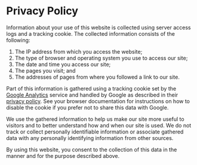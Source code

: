 <!--
Copyright 2002-2004 The Apache Software Foundation

Licensed under the Apache License, Version 2.0 (the "License");
you may not use this file except in compliance with the License.
You may obtain a copy of the License at

http://www.apache.org/licenses/LICENSE-2.0

Unless required by applicable law or agreed to in writing, software
distributed under the License is distributed on an "AS IS" BASIS,
WITHOUT WARRANTIES OR CONDITIONS OF ANY KIND, either express or implied.
See the License for the specific language governing permissions and
limitations under the License.
//-->

# Privacy Policy

Information about your use of this website is collected using server access logs and a tracking
cookie. The collected information consists of the following:

1. The IP address from which you access the website;
1. The type of browser and operating system you use to access our site;
1. The date and time you access our site;
1. The pages you visit; and
1. The addresses of pages from where you followed a link to our site.

Part of this information is gathered using a tracking cookie set by the
[Google Analytics](https://www.google.com/analytics/) service and handled by Google as described in
their [privacy policy](https://www.google.com/privacy.html). See your browser documentation for
instructions on how to disable the cookie if you prefer not to share this data with Google.

We use the gathered information to help us make our site more useful to visitors and to better
understand how and when our site is used. We do not track or collect personally identifiable
information or associate gathered data with any personally identifying information from other sources.

By using this website, you consent to the collection of this data in the manner and for the purpose
described above.



